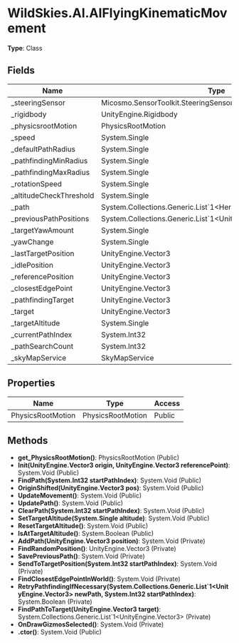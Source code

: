 ﻿# WildSkies.AI.AIFlyingKinematicMovement

**Type**: Class

## Fields

| Name | Type | Access |
|------|------|--------|
| _steeringSensor | Micosmo.SensorToolkit.SteeringSensor | Private |
| _rigidbody | UnityEngine.Rigidbody | Private |
| _physicsrootMotion | PhysicsRootMotion | Private |
| _speed | System.Single | Private |
| _defaultPathRadius | System.Single | Private |
| _pathfindingMinRadius | System.Single | Private |
| _pathfindingMaxRadius | System.Single | Private |
| _rotationSpeed | System.Single | Private |
| _altitudeCheckThreshold | System.Single | Private |
| _path | System.Collections.Generic.List`1<HeraldMovementController/Path> | Private |
| _previousPathPositions | System.Collections.Generic.List`1<UnityEngine.Vector3> | Private |
| _targetYawAmount | System.Single | Private |
| _yawChange | System.Single | Private |
| _lastTargetPosition | UnityEngine.Vector3 | Private |
| _idlePosition | UnityEngine.Vector3 | Private |
| _referencePosition | UnityEngine.Vector3 | Private |
| _closestEdgePoint | UnityEngine.Vector3 | Private |
| _pathfindingTarget | UnityEngine.Vector3 | Private |
| _target | UnityEngine.Vector3 | Private |
| _targetAltitude | System.Single | Private |
| _currentPathIndex | System.Int32 | Private |
| _pathSearchCount | System.Int32 | Private |
| _skyMapService | SkyMapService | Private |

## Properties

| Name | Type | Access |
|------|------|--------|
| PhysicsRootMotion | PhysicsRootMotion | Public |

## Methods

- **get_PhysicsRootMotion()**: PhysicsRootMotion (Public)
- **Init(UnityEngine.Vector3 origin, UnityEngine.Vector3 referencePoint)**: System.Void (Public)
- **FindPath(System.Int32 startPathIndex)**: System.Void (Public)
- **OriginShifted(UnityEngine.Vector3 pos)**: System.Void (Public)
- **UpdateMovement()**: System.Void (Public)
- **UpdatePath()**: System.Void (Public)
- **ClearPath(System.Int32 startPathIndex)**: System.Void (Public)
- **SetTargetAltitude(System.Single altitude)**: System.Void (Public)
- **ResetTargetAltitude()**: System.Void (Public)
- **IsAtTargetAltitude()**: System.Boolean (Public)
- **AddPath(UnityEngine.Vector3 position)**: System.Void (Private)
- **FindRandomPosition()**: UnityEngine.Vector3 (Private)
- **SavePreviousPath()**: System.Void (Private)
- **SendToTargetPosition(System.Int32 startPathIndex)**: System.Void (Private)
- **FindClosestEdgePointInWorld()**: System.Void (Private)
- **RetryPathfindingIfNecessary(System.Collections.Generic.List`1<UnityEngine.Vector3> newPath, System.Int32 startPathIndex)**: System.Boolean (Private)
- **FindPathToTarget(UnityEngine.Vector3 target)**: System.Collections.Generic.List`1<UnityEngine.Vector3> (Private)
- **OnDrawGizmosSelected()**: System.Void (Private)
- **.ctor()**: System.Void (Public)


